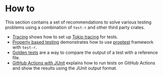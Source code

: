 # How to

This section contains a set of recommendations to solve various testing problems using a combination of `test-r` and other third party crates.

- [Tracing](./how_to/tracing.md) shows how to set up [Tokio tracing](https://github.com/tokio-rs/tracing) for tests.
- [Property based testing](./how_to/property_based_testing.md) demonstrates how to use [proptest](https://crates.io/crates/proptest) framework with `test-r`.
- [Golden tests](./how_to/golden_tests.md) are a way to compare the output of a test with a reference file.
- [GitHub Actions with JUnit](./how_to/run_tests_on_github_actions.md) explains how to run tests on GitHub Actions and show the results using the JUnit output format.
